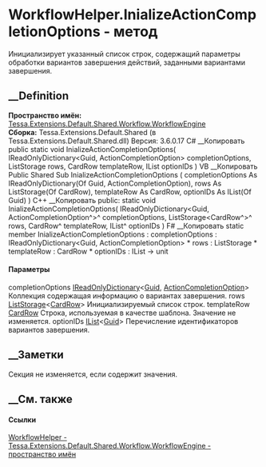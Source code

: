 # WorkflowHelper.InializeActionCompletionOptions - метод
Инициализирует указанный список строк, содержащий параметры обработки
вариантов завершения действий, заданными вариантами завершения.
## __Definition
 **Пространство имён:**
[Tessa.Extensions.Default.Shared.Workflow.WorkflowEngine](N_Tessa_Extensions_Default_Shared_Workflow_WorkflowEngine.htm)  
 **Сборка:** Tessa.Extensions.Default.Shared (в
Tessa.Extensions.Default.Shared.dll) Версия: 3.6.0.17
C# __Копировать
     public static void InializeActionCompletionOptions(
    	IReadOnlyDictionary<Guid, ActionCompletionOption> completionOptions,
    	ListStorage<CardRow> rows,
    	CardRow templateRow,
    	IList<Guid> optionIDs
    )
VB __Копировать
     Public Shared Sub InializeActionCompletionOptions ( 
    	completionOptions As IReadOnlyDictionary(Of Guid, ActionCompletionOption),
    	rows As ListStorage(Of CardRow),
    	templateRow As CardRow,
    	optionIDs As IList(Of Guid)
    )
C++ __Копировать
     public:
    static void InializeActionCompletionOptions(
    	IReadOnlyDictionary<Guid, ActionCompletionOption^>^ completionOptions, 
    	ListStorage<CardRow^>^ rows, 
    	CardRow^ templateRow, 
    	IList<Guid>^ optionIDs
    )
F# __Копировать
     static member InializeActionCompletionOptions : 
            completionOptions : IReadOnlyDictionary<Guid, ActionCompletionOption> * 
            rows : ListStorage<CardRow> * 
            templateRow : CardRow * 
            optionIDs : IList<Guid> -> unit 
#### Параметры
completionOptions
[IReadOnlyDictionary](https://learn.microsoft.com/dotnet/api/system.collections.generic.ireadonlydictionary-2)<[Guid](https://learn.microsoft.com/dotnet/api/system.guid),
[ActionCompletionOption](T_Tessa_Extensions_Default_Shared_Workflow_WorkflowEngine_ActionCompletionOption.htm)>
    Коллекция содержащая информацию о вариантах завершения.
rows
[ListStorage](T_Tessa_Platform_Storage_ListStorage_1.htm)<[CardRow](T_Tessa_Cards_CardRow.htm)>
    Инициализируемый список строк.
templateRow [CardRow](T_Tessa_Cards_CardRow.htm)
    Строка, используемая в качестве шаблона. Значение не изменяется.
optionIDs
[IList](https://learn.microsoft.com/dotnet/api/system.collections.generic.ilist-1)<[Guid](https://learn.microsoft.com/dotnet/api/system.guid)>
    Перечисление идентификаторов вариантов завершения.
##  __Заметки
Секция не изменяется, если содержит значения.
##  __См. также
#### Ссылки
[WorkflowHelper -
](T_Tessa_Extensions_Default_Shared_Workflow_WorkflowEngine_WorkflowHelper.htm)
[Tessa.Extensions.Default.Shared.Workflow.WorkflowEngine - пространство
имён](N_Tessa_Extensions_Default_Shared_Workflow_WorkflowEngine.htm)
